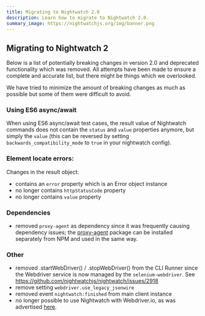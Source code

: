 ```yaml
---
title: Migrating to Nightwatch 2.0
description: Learn how to migrate to Nightwatch 2.0.
summary_image: https://nightwatchjs.org/img/banner.png
---
```


<div class="page-header"><h2>Migrating to Nightwatch 2</h2></div>

Below is a list of potentially breaking changes in version 2.0 and deprecated functionality which was removed. All attempts have been made to ensure a complete and accurate list, but there might be things which we overlooked.

We have tried to minimize the amount of breaking changes as much as possible but some of them were difficult to avoid.

### Using ES6 async/await
When using ES6 async/await test cases, the result value of Nightwatch commands does not contain the `status` and `value` properties anymore, but simply the `value` (this can be reversed by setting `backwards_compatibility_mode` to `true` in your nightwatch config).

### Element locate errors:
Changes in the result object:
- contains an `error` property which is an Error object instance
- no longer contains `httpStatusCode` property
- no longer contains `value` property

### Dependencies
- removed `proxy-agent` as dependency since it was frequently causing dependency issues; the [proxy-agent](https://www.npmjs.com/package/proxy-agent) package can be installed separately from NPM and used in the same way.

### Other
- removed .startWebDriver() / .stopWebDriver() from the CLI Runner since the Webdriver service is now managed by the `selenium-webdriver`.
  See https://github.com/nightwatchjs/nightwatch/issues/2918
- remove setting `webdriver.use_legacy_jsonwire`
- removed event `nightwatch:finished` from main client instance
- no longer possible to use Nightwatch with Webdriver.io, as was advertised [here](https://v17.nightwatchjs.org/guide/extending-nightwatch/using-with-webdriverio.html).

<ul style="display: none"></ul>